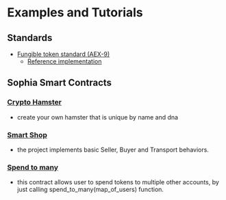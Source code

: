 # Examples and Tutorials

## Standards

- [Fungible token standard (AEX-9)](https://github.com/aeternity/AEXs/blob/bbcd1767bcd4f2d0b01a500b1828edd81a94e9ea/AEXS/aex-9.md)
  - [Reference implementation](https://github.com/mradkov/aeternity-fungible-token)

## Sophia Smart Contracts

### [Crypto Hamster](https://github.com/aeternity/aepp-sophia-examples/tree/aeproject-update-and-fixes/examples/CryptoHamster)
- create your own hamster that is unique by name and dna

### [Smart Shop](https://github.com/aeternity/aepp-sophia-examples/tree/aeproject-update-and-fixes/examples/SmartShop)
- the project implements basic Seller, Buyer and Transport behaviors.

### [Spend to many](https://github.com/aeternity/aepp-sophia-examples/tree/aeproject-update-and-fixes/examples/SpendToMany)
- this contract allows user to spend tokens to multiple other accounts, by just calling spend_to_many(map_of_users) function.

